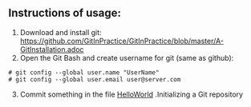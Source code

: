 ## Instructions of usage:

1) Download and install git: https://github.com/GitInPractice/GitInPractice/blob/master/A-GitInstallation.adoc
2) Open the Git Bash and create username for git (same as github)<Running this code>:
```
# git config --global user.name "UserName"
# git config --global user.email user@server.com
``` 
3) Commit something in the file [HelloWorld](HelloWorld)
.Initializing a Git repository

